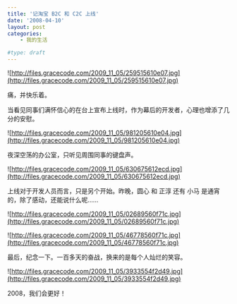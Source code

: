```yaml
---
title: '记淘宝 B2C 和 C2C 上线'
date: '2008-04-10'
layout: post
categories:
    - 我的生活

#type: draft
---
```


![http://files.gracecode.com/2009_11_05/259515610e07.jpg](http://files.gracecode.com/2009_11_05/259515610e07.jpg)

痛，并快乐着。

当看见同事们满怀信心的在台上宣布上线时，作为幕后的开发者，心理也增添了几分的安慰。

![http://files.gracecode.com/2009_11_05/981205610e04.jpg](http://files.gracecode.com/2009_11_05/981205610e04.jpg)

夜深空荡的办公室，只听见周围同事的键盘声。

![http://files.gracecode.com/2009_11_05/630675612ecd.jpg](http://files.gracecode.com/2009_11_05/630675612ecd.jpg)

上线对于开发人员而言，只是另个开始。昨晚，圆心 和 正淳 还有 小马 是通宵的，除了感动，还能说什么呢……

![http://files.gracecode.com/2009_11_05/02689560f71c.jpg](http://files.gracecode.com/2009_11_05/02689560f71c.jpg)

![http://files.gracecode.com/2009_11_05/46778560f71c.jpg](http://files.gracecode.com/2009_11_05/46778560f71c.jpg)

最后，纪念一下。一百多天的奋战，换来的是每个人灿烂的笑容。

![http://files.gracecode.com/2009_11_05/3933554f2d49.jpg](http://files.gracecode.com/2009_11_05/3933554f2d49.jpg)

2008，我们会更好！
